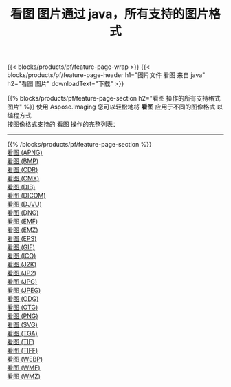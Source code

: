 ﻿---
title: 看图 图片通过 java，所有支持的图片格式 
weight: 3920
url: /zh-hans/java/viewer 
lang: zh-hans
langdirlevel: 2
locales: zh-hans,ja,it,ru,de,es,fr,nl,id,lt,pl,pt,vi,tr,ko,zh-hant,ar,hi,th,sv,cs,uk,he
description: 使用 Aspose.Imaging 你可以轻松地通过 java 获取 看图 图像
---

{{< blocks/products/pf/feature-page-wrap >}}
{{< blocks/products/pf/feature-page-header h1="图片文件 看图 来自 java" h2="看图 图片" downloadText="下载" >}}


{{% blocks/products/pf/feature-page-section  h2="看图 操作的所有支持格式图片" %}}
使用 Aspose.Imaging 您可以轻松地将 **看图** 应用于不同的图像格式 以编程方式
<br/>
按图像格式支持的 看图 操作的完整列表：
<hr/>
{{% /blocks/products/pf/feature-page-section %}}
<div class="container-fluid productfamilypage bg-gray">
    <div class="convertypes bg-gray agp-content section">
        <div class="container">
		<div class="row other-converters">
		    <div class='col-md-2 other-converter remove-lp remove-rp'><a href="/imaging/zh-hans/java/viewer/apng" >看图 (APNG)</a></div><div class='col-md-2 other-converter remove-lp remove-rp'><a href="/imaging/zh-hans/java/viewer/bmp" >看图 (BMP)</a></div><div class='col-md-2 other-converter remove-lp remove-rp'><a href="/imaging/zh-hans/java/viewer/cdr" >看图 (CDR)</a></div><div class='col-md-2 other-converter remove-lp remove-rp'><a href="/imaging/zh-hans/java/viewer/cmx" >看图 (CMX)</a></div><div class='col-md-2 other-converter remove-lp remove-rp'><a href="/imaging/zh-hans/java/viewer/dib" >看图 (DIB)</a></div><div class='col-md-2 other-converter remove-lp remove-rp'><a href="/imaging/zh-hans/java/viewer/dicom" >看图 (DICOM)</a></div><div class='col-md-2 other-converter remove-lp remove-rp'><a href="/imaging/zh-hans/java/viewer/djvu" >看图 (DJVU)</a></div><div class='col-md-2 other-converter remove-lp remove-rp'><a href="/imaging/zh-hans/java/viewer/dng" >看图 (DNG)</a></div><div class='col-md-2 other-converter remove-lp remove-rp'><a href="/imaging/zh-hans/java/viewer/emf" >看图 (EMF)</a></div><div class='col-md-2 other-converter remove-lp remove-rp'><a href="/imaging/zh-hans/java/viewer/emz" >看图 (EMZ)</a></div><div class='col-md-2 other-converter remove-lp remove-rp'><a href="/imaging/zh-hans/java/viewer/eps" >看图 (EPS)</a></div><div class='col-md-2 other-converter remove-lp remove-rp'><a href="/imaging/zh-hans/java/viewer/gif" >看图 (GIF)</a></div><div class='col-md-2 other-converter remove-lp remove-rp'><a href="/imaging/zh-hans/java/viewer/ico" >看图 (ICO)</a></div><div class='col-md-2 other-converter remove-lp remove-rp'><a href="/imaging/zh-hans/java/viewer/j2k" >看图 (J2K)</a></div><div class='col-md-2 other-converter remove-lp remove-rp'><a href="/imaging/zh-hans/java/viewer/jp2" >看图 (JP2)</a></div><div class='col-md-2 other-converter remove-lp remove-rp'><a href="/imaging/zh-hans/java/viewer/jpg" >看图 (JPG)</a></div><div class='col-md-2 other-converter remove-lp remove-rp'><a href="/imaging/zh-hans/java/viewer/jpeg" >看图 (JPEG)</a></div><div class='col-md-2 other-converter remove-lp remove-rp'><a href="/imaging/zh-hans/java/viewer/odg" >看图 (ODG)</a></div><div class='col-md-2 other-converter remove-lp remove-rp'><a href="/imaging/zh-hans/java/viewer/otg" >看图 (OTG)</a></div><div class='col-md-2 other-converter remove-lp remove-rp'><a href="/imaging/zh-hans/java/viewer/png" >看图 (PNG)</a></div><div class='col-md-2 other-converter remove-lp remove-rp'><a href="/imaging/zh-hans/java/viewer/svg" >看图 (SVG)</a></div><div class='col-md-2 other-converter remove-lp remove-rp'><a href="/imaging/zh-hans/java/viewer/tga" >看图 (TGA)</a></div><div class='col-md-2 other-converter remove-lp remove-rp'><a href="/imaging/zh-hans/java/viewer/tif" >看图 (TIF)</a></div><div class='col-md-2 other-converter remove-lp remove-rp'><a href="/imaging/zh-hans/java/viewer/tiff" >看图 (TIFF)</a></div><div class='col-md-2 other-converter remove-lp remove-rp'><a href="/imaging/zh-hans/java/viewer/webp" >看图 (WEBP)</a></div><div class='col-md-2 other-converter remove-lp remove-rp'><a href="/imaging/zh-hans/java/viewer/wmf" >看图 (WMF)</a></div><div class='col-md-2 other-converter remove-lp remove-rp'><a href="/imaging/zh-hans/java/viewer/wmz" >看图 (WMZ)</a></div>
                </div>
        </div>
    </div>
</div>
<br/>



